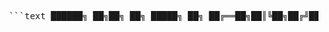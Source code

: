 <pre> ```text ██████╗ ██╗██╗ ██╗ █████╗ ██╗ ██╔══██╗██║╚██╗██╔╝██╔══██╗██║ ██████╔╝██║ ╚███╔╝ ███████║██║ ██╔═══╝ ██║ ██╔██╗ ██╔══██║██║ ██║ ██║██╔╝ ██╗██║ ██║███████╗ ╚═╝ ╚═╝╚═╝ ╚═╝╚═╝ ╚═╝╚══════╝ PIXAL – PIXel-based Anomaly Locator ``` </pre>

